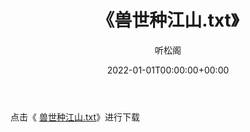 ﻿---
title:  《兽世种江山.txt》
date:   2022-01-01T00:00:00+00:00
author: 听松阁
layout: post
permalink: /兽世种江山/
categories: 小说
tags: [小说]
---

点击《 [兽世种江山.txt](http://img.660000.xyz/bookstukust/book/bntxt/10/兽世种江山.txt)》进行下载